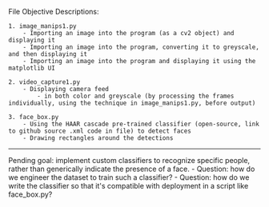 
File Objective Descriptions:

	1. image_manips1.py
		- Importing an image into the program (as a cv2 object) and displaying it
		- Importing an image into the program, converting it to greyscale, and then displaying it
		- Importing an image into the program and displaying it using the matplotlib UI

	2. video_capture1.py
		- Displaying camera feed
			- in both color and greyscale (by processing the frames individually, using the technique in image_manips1.py, before output)

	3. face_box.py
		- Using the HAAR cascade pre-trained classifier (open-source, link to github source .xml code in file) to detect faces
		- Drawing rectangles around the detections

----

Pending goal: implement custom classifiers to recognize specific people, rather than generically indicate the presence of a face.
	- Question: how do we engineer the dataset to train such a classifier?
	- Question: how do we write the classifier so that it's compatible with deployment in a script like face_box.py?


